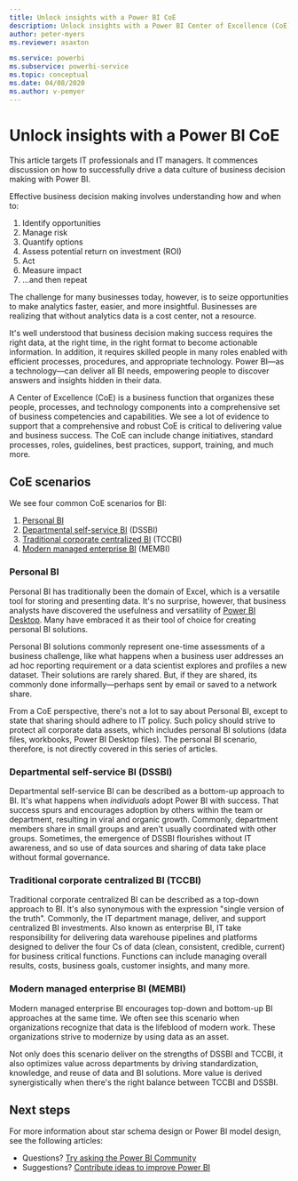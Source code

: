 ```yaml
---
title: Unlock insights with a Power BI CoE
description: Unlock insights with a Power BI Center of Excellence (CoE).
author: peter-myers
ms.reviewer: asaxton

ms.service: powerbi
ms.subservice: powerbi-service
ms.topic: conceptual
ms.date: 04/08/2020
ms.author: v-pemyer
---
```

# Unlock insights with a Power BI CoE

This article targets IT professionals and IT managers. It commences discussion on how to successfully drive a data culture of business decision making with Power BI.

Effective business decision making involves understanding how and when to:

1. Identify opportunities
1. Manage risk
1. Quantify options
1. Assess potential return on investment (ROI)
1. Act
1. Measure impact
1. ...and then repeat

The challenge for many businesses today, however, is to seize opportunities to make analytics faster, easier, and more insightful. Businesses are realizing that without analytics data is a cost center, not a resource.

It's well understood that business decision making success requires the right data, at the right time, in the right format to become actionable information. In addition, it requires skilled people in many roles enabled with efficient processes, procedures, and appropriate technology. Power BI—as a technology—can deliver all BI needs, empowering people to discover answers and insights hidden in their data.

A Center of Excellence (CoE) is a business function that organizes these people, processes, and technology components into a comprehensive set of business competencies and capabilities. We see a lot of evidence to support that a comprehensive and robust CoE is critical to delivering value and business success. The CoE can include change initiatives, standard processes, roles, guidelines, best practices, support, training, and much more.

## CoE scenarios

We see four common CoE scenarios for BI:

1. [Personal BI](#personal-bi)
1. [Departmental self-service BI](#departmental-self-service-bi-dssbi) (DSSBI)
1. [Traditional corporate centralized BI](#traditional-corporate-centralized-bi-tccbi) (TCCBI)
1. [Modern managed enterprise BI](#modern-managed-enterprise-bi-membi) (MEMBI)

### Personal BI

Personal BI has traditionally been the domain of Excel, which is a versatile tool for storing and presenting data. It's no surprise, however, that business analysts have discovered the usefulness and versatility of [Power BI Desktop](../desktop-what-is-desktop.md). Many have embraced it as their tool of choice for creating personal BI solutions.

Personal BI solutions commonly represent one-time assessments of a business challenge, like what happens when a business user addresses an ad hoc reporting requirement or a data scientist explores and profiles a new dataset. Their solutions are rarely shared. But, if they are shared, its commonly done informally—perhaps sent by email or saved to a network share.

From a CoE perspective, there's not a lot to say about Personal BI, except to state that sharing should adhere to IT policy. Such policy should strive to protect all corporate data assets, which includes personal BI solutions (data files, workbooks, Power BI Desktop files). The personal BI scenario, therefore, is not directly covered in this series of articles.

### Departmental self-service BI (DSSBI)

Departmental self-service BI can be described as a bottom-up approach to BI. It's what happens when _individuals_ adopt Power BI with success. That success spurs and encourages adoption by others within the team or department, resulting in viral and organic growth. Commonly, department members share in small groups and aren't usually coordinated with other groups. Sometimes, the emergence of DSSBI flourishes without IT awareness, and so use of data sources and sharing of data take place without formal governance.

### Traditional corporate centralized BI (TCCBI)

Traditional corporate centralized BI can be described as a top-down approach to BI. It's also synonymous with the expression "single version of the truth". Commonly, the IT department manage, deliver, and support centralized BI investments. Also known as enterprise BI, IT take responsibility for delivering data warehouse pipelines and platforms designed to deliver the four Cs of data (clean, consistent, credible, current) for business critical functions. Functions can include managing overall results, costs, business goals, customer insights, and many more.

### Modern managed enterprise BI (MEMBI)

Modern managed enterprise BI encourages top-down and bottom-up BI approaches at the same time. We often see this scenario when organizations recognize that data is the lifeblood of modern work. These organizations strive to modernize by using data as an asset.

Not only does this scenario deliver on the strengths of DSSBI and TCCBI, it also optimizes value across departments by driving standardization, knowledge, and reuse of data and BI solutions. More value is derived synergistically when there's the right balance between TCCBI and DSSBI.

## Next steps

For more information about star schema design or Power BI model design, see the following articles:

- Questions? [Try asking the Power BI Community](https://community.powerbi.com/)
- Suggestions? [Contribute ideas to improve Power BI](https://ideas.powerbi.com/)
